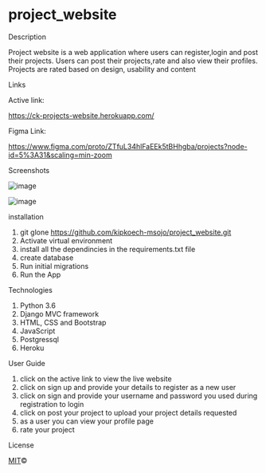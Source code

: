 # project_website

Description

Project website is a web application where users can register,login and post their projects. Users can post their projects,rate and also view their profiles. Projects are rated based on design, usability and content 


Links

Active link:

https://ck-projects-website.herokuapp.com/

Figma Link:

https://www.figma.com/proto/ZTfuL34hlFaEEk5tBHhgba/projects?node-id=5%3A31&scaling=min-zoom


Screenshots

![image](https://user-images.githubusercontent.com/68596898/100643372-fff86f00-334a-11eb-8cbf-dc45d1c7a912.png)

![image](https://user-images.githubusercontent.com/68596898/100643226-d3445780-334a-11eb-9cb7-0e6c2d3fbe1b.png)

installation

1. git glone https://github.com/kipkoech-msojo/project_website.git
2. Activate virtual environment
3. install all the dependincies in the requirements.txt file
4. create database
5. Run initial migrations
6. Run the App

Technologies

1. Python 3.6
2. Django MVC framework
3. HTML, CSS and Bootstrap
4. JavaScript
5. Postgressql
6. Heroku


User Guide
1. click on the active link to view the live website
2. click on sign up and provide your details to register as a new user
3. click on sign and provide your username and password you used during registration to login
4. click on post your project to upload your project details requested
5. as a user you can view your profile page
6. rate your project


License

[MIT](LICENSE.md)© 